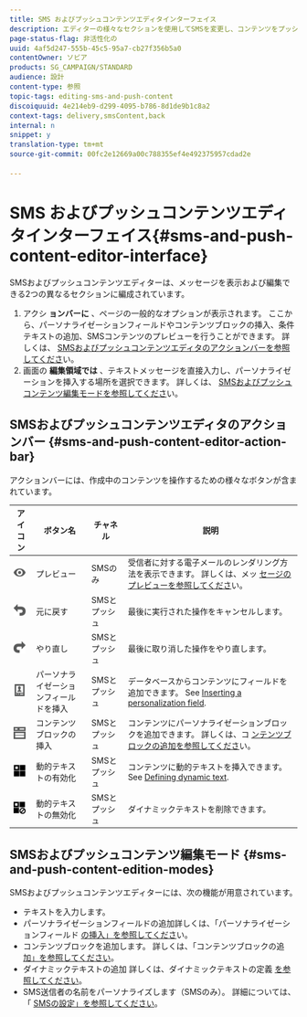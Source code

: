 ```yaml
---
title: SMS およびプッシュコンテンツエディタインターフェイス
description: エディターの様々なセクションを使用してSMSを変更し、コンテンツをプッシュする方法を説明します。
page-status-flag: 非活性化の
uuid: 4af5d247-555b-45c5-95a7-cb27f356b5a0
contentOwner: ソビア
products: SG_CAMPAIGN/STANDARD
audience: 設計
content-type: 参照
topic-tags: editing-sms-and-push-content
discoiquuid: 4e214eb9-d299-4095-b786-8d1de9b1c8a2
context-tags: delivery,smsContent,back
internal: n
snippet: y
translation-type: tm+mt
source-git-commit: 00fc2e12669a00c788355ef4e492375957cdad2e

---
```



# SMS およびプッシュコンテンツエディタインターフェイス{#sms-and-push-content-editor-interface}

SMSおよびプッシュコンテンツエディターは、メッセージを表示および編集できる2つの異なるセクションに編成されています。

1. アクシ **ョンバーに** 、ページの一般的なオプションが表示されます。 ここから、パーソナライゼーションフィールドやコンテンツブロックの挿入、条件テキストの追加、SMSコンテンツのプレビューを行うことができます。 詳しくは、 [SMSおよびプッシュコンテンツエディタのアクションバーを参照してくださ](#sms-and-push-content-editor-action-bar)い。
1. 画面の **編集領域では** 、テキストメッセージを直接入力し、パーソナライゼーションを挿入する場所を選択できます。 詳しくは、 [SMSおよびプッシュコンテンツ編集モードを参照してくださ](#sms-and-push-content-edition-modes)い。

## SMSおよびプッシュコンテンツエディタのアクションバー {#sms-and-push-content-editor-action-bar}

アクションバーには、作成中のコンテンツを操作するための様々なボタンが含まれています。

<table> 
 <thead> 
  <tr> 
   <th> アイコン<br /> </th> 
   <th> ボタン名<br /> </th> 
   <th> チャネル<br /> </th> 
   <th> 説明<br /> </th> 
  </tr> 
 </thead> 
 <tbody> 
  <tr> 
   <td> <img height="21px" src="assets/viewon_darkgrey-24px.png" /> <br /> </td> 
   <td> <span class="uicontrol">プレビュー</span><br /> </td> 
   <td> SMSのみ<br /> </td> 
   <td> 受信者に対する電子メールのレンダリング方法を表示できます。 詳しくは、メッ <a href="../../sending/using/previewing-messages.md">セージのプレビューを参照してくださ</a>い。<br /> </td> 
  </tr> 
  <tr> 
   <td> <img height="21px" src="assets/undo_darkgrey-24px.png" /> <br /> </td> 
   <td> <span class="uicontrol">元に戻す</span><br /> </td> 
   <td> SMSとプッシュ<br /> </td> 
   <td> 最後に実行された操作をキャンセルします。<br /> </td> 
  </tr> 
  <tr> 
   <td> <img height="21px" src="assets/redo_darkgrey-24px.png" /> <br /> </td> 
   <td> <span class="uicontrol">やり直し</span><br /> </td> 
   <td> SMSとプッシュ<br /> </td> 
   <td> 最後に取り消した操作をやり直します。<br /> </td> 
  </tr> 
  <tr> 
   <td> <img height="21px" src="assets/personalization_field_darkgrey-24px.png" /> <br /> </td> 
   <td> <span class="uicontrol">パーソナライゼーションフィールドを挿入</span> <br /> </td> 
   <td> SMSとプッシュ<br /> </td> 
   <td> データベースからコンテンツにフィールドを追加できます。 See <a href="../../designing/using/personalization.md#inserting-a-personalization-field" target="_blank">Inserting a personalization field</a>.<br /> </td> 
  </tr> 
  <tr> 
   <td> <img height="21px" src="assets/personalization_block_darkgrey-24px.png" /> <br /> </td> 
   <td> <span class="uicontrol">コンテンツブロックの挿入</span><br /> </td> 
   <td> SMSとプッシュ<br /> </td> 
   <td> コンテンツにパーソナライゼーションブロックを追加できます。 詳しくは、コ <a href="../../designing/using/personalization.md#adding-a-content-block" target="_blank">ンテンツブロックの追加を参照してくださ</a>い。<br /> </td> 
  </tr> 
  <tr> 
   <td> <img height="21px" src="assets/dynamiccontent_24px.png" /> <br /> </td> 
   <td> <span class="uicontrol">動的テキストの有効化</span><br /> </td> 
   <td> SMSとプッシュ<br /> </td> 
   <td> コンテンツに動的テキストを挿入できます。 See <a href="../../channels/using/defining-dynamic-text.md" target="_blank">Defining dynamic text</a>.<br /> </td> 
  </tr> 
  <tr> 
   <td> <img height="21px" src="assets/dynamiccontentdisable_24px.png" /> <br /> </td> 
   <td> <span class="uicontrol">動的テキストの無効化</span><br /> </td> 
   <td> SMSとプッシュ<br /> </td> 
   <td> ダイナミックテキストを削除できます。<br /> </td> 
  </tr> 
 </tbody> 
</table>

## SMSおよびプッシュコンテンツ編集モード {#sms-and-push-content-edition-modes}

SMSおよびプッシュコンテンツエディターには、次の機能が用意されています。

* テキストを入力します。
* パーソナライゼーションフィールドの追加詳しくは、「パーソナライゼーションフィールド [の挿入」を参照してくださ](../../designing/using/personalization.md#inserting-a-personalization-field)い。
* コンテンツブロックを追加します。 詳しくは、「コンテンツブロックの追 [加」を参照してください](../../designing/using/personalization.md#adding-a-content-block)。
* ダイナミックテキストの追加 詳しくは、ダイナミックテキストの定義 [を参照してください](../../channels/using/defining-dynamic-text.md)。
* SMS送信者の名前をパーソナライズします（SMSのみ）。 詳細については、「 [SMSの設定」を参照してください](../../administration/using/configuring-sms-channel.md#configuring-sms-properties)。

